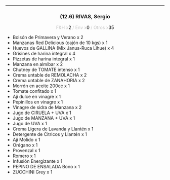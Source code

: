 <hr style='border:1px solid rgb(200,200,200)'>
<div style='page-break-inside: avoid'>

<div style='text-align:center'>

<h3> (12.6) RIVAS, <span class='grey'>Sergio</span></h3>

<p  style='color:rgb(200,200,200)'>F&H x<span  style='color:black'>2</span> / Env x<span  style='color:black'>0</span> / Otros x<span  style='color:black'>35</span></p>
</div>

<ul>
<li class='li-horizontal'> Bolsón de Primavera y Verano x 2</li>
<li class='li-horizontal'> Manzanas Red Delicious (cajón de 10 kgs) x 1</li>
<li class='li-horizontal'> Huevos de GALLINA (Mix Janus-Ruca Lihue) x 4</li>
<li class='li-horizontal'> Grisines de harina integral x 4</li>
<li class='li-horizontal'> Pizzetas de harina integral x 1</li>
<li class='li-horizontal'> Manzana en almibar x 2</li>
<li class='li-horizontal'> Chutney de TOMATE intenso x 1</li>
<li class='li-horizontal'> Crema untable de REMOLACHA x 2</li>
<li class='li-horizontal'> Crema untable de ZANAHORIA x 2</li>
<li class='li-horizontal'> Morrón en aceite 200cc x 1</li>
<li class='li-horizontal'> Tomate confitado x 1</li>
<li class='li-horizontal'> Ají dulce en vinagre x 1</li>
<li class='li-horizontal'> Pepinillos en vinagre x 1</li>
<li class='li-horizontal'> Vinagre de sidra de Manzana x 2</li>
<li class='li-horizontal'> Jugo de CIRUELA + UVA x 1</li>
<li class='li-horizontal'> Jugo de MANZANA + UVA x 1</li>
<li class='li-horizontal'> Jugo de UVA x 1</li>
<li class='li-horizontal'> Crema Ligera de Lavanda y Llantén x 1</li>
<li class='li-horizontal'> Detergente de Citricos y Llantén x 1</li>
<li class='li-horizontal'> Ají  Molido x 1</li>
<li class='li-horizontal'> Orégano x 1</li>
<li class='li-horizontal'> Provenzal x 1</li>
<li class='li-horizontal'> Romero x 1</li>
<li class='li-horizontal'> Infusión Energizante x 1</li>
<li class='li-horizontal'> PEPINO DE ENSALADA Bono x 1</li>
<li class='li-horizontal'> ZUCCHINI Grey x 1</li>
</ul>
</div>

